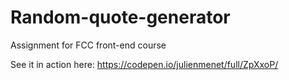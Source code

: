 # Random-quote-generator
Assignment for FCC front-end course

See it in action here: https://codepen.io/julienmenet/full/ZpXxoP/
